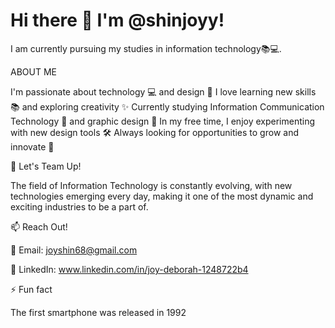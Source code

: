# Hi there 👋 I'm @shinjoyy!

I am currently pursuing my studies in information technology📚💻.

ABOUT ME 

I'm passionate about technology 💻 and design 🎨
I love learning new skills 📚 and exploring creativity ✨
Currently studying Information Communication Technology 📖 and graphic design 🎨
In my free time, I enjoy experimenting with new design tools 🛠️
Always looking for opportunities to grow and innovate 🚀

🤝 Let's Team Up!

The field of Information Technology is constantly evolving,
with new technologies emerging every day,
making it one of the most dynamic and exciting industries to be a part of.

📫 Reach Out!

📧 Email: joyshin68@gmail.com

🔗 LinkedIn: www.linkedin.com/in/joy-deborah-1248722b4

⚡ Fun fact

The first smartphone was released in 1992





